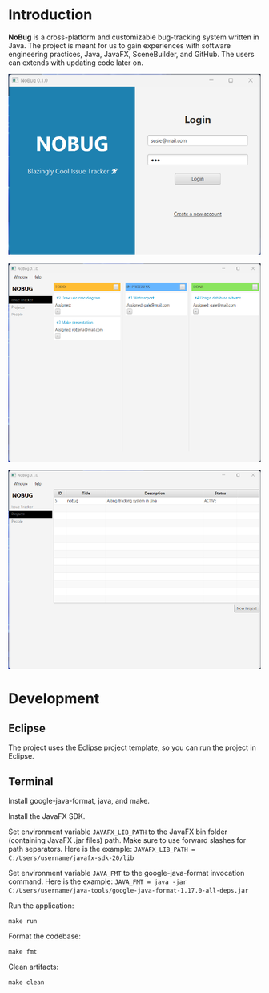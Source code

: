 # Introduction

**NoBug** is a cross-platform and customizable bug-tracking system written in Java.
The project is meant for us to gain experiences with software engineering practices, Java, JavaFX, SceneBuilder, and GitHub.
The users can extends with updating code later on.

![Login Page Screenshot](https://github.com/ThisIsBaoK/nobug/blob/master/images/login-page.png)

![Issue Tracker Page Screenshot](https://github.com/ThisIsBaoK/nobug/blob/master/images/issue-tracker-page.png)

![Project Page Screenshot](https://github.com/ThisIsBaoK/nobug/blob/master/images/project-page.png)

# Development

## Eclipse

The project uses the Eclipse project template, so you can run the project in Eclipse.

## Terminal

Install google-java-format, java, and make.

Install the JavaFX SDK.

Set environment variable `JAVAFX_LIB_PATH` to the JavaFX bin folder (containing JavaFX .jar files) path.
Make sure to use forward slashes for path separators.
Here is the example: `JAVAFX_LIB_PATH = C:/Users/username/javafx-sdk-20/lib`

Set environment variable `JAVA_FMT` to the google-java-format invocation command.
Here is the example: `JAVA_FMT = java -jar C:/Users/username/java-tools/google-java-format-1.17.0-all-deps.jar`

Run the application:

    make run

Format the codebase:

    make fmt

Clean artifacts:

    make clean
